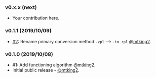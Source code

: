 ### v0.x.x (next)

* Your contribution here.

### v0.1.1 (2019/10/09)

* [#2](https://github.com/mtking2/img2zpl/pull/2): Rename primary conversion method `.zpl` --> `.to_zpl` [@mtking2](https://github.com/mtking2).

### v0.1.0 (2019/10/08)
* [#1](https://github.com/mtking2/img2zpl/pull/1): Add functioning algorithm [@mtking2](https://github.com/mtking2).
* Initial public release - [@mtking2](https://github.com/mtking2).
